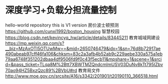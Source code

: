 # 深度学习+负载分担流量控制
hello-world repository this is V1 version
房价波士顿预测
https://github.com/cunxi1992/boston_housing
智慧校园
https://blog.csdn.net/kevincyq_hw/article/details/83445211
教育城域网建设
https://mp.weixin.qq.com/s?__biz=MzAxOTI5OTUwMw==&mid=2650746479&idx=1&sn=76d8b72917ae490abeab97cff46fa106&chksm=83c2a3afb4b52ab9c229aebe330a575a1eb79aa6748f351202dbaa4df9506fd9f0c43f5ecb11&mpshare=1&scene=1&srcid=&pass_ticket=TLqa8M%2Btt7XBWTMZQndcmlmUSV03DuNv8kTt795IZbv70ao94HZ5BxzQzc89%2BVbU#rd
教育局文件
http://www.moe.gov.cn/srcsite/A16/s3342/201901/t20190110_366518.html
